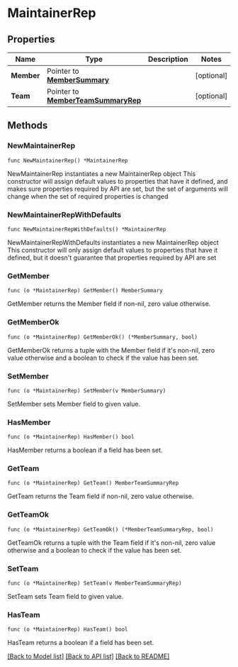 # MaintainerRep

## Properties

Name | Type | Description | Notes
------------ | ------------- | ------------- | -------------
**Member** | Pointer to [**MemberSummary**](MemberSummary.md) |  | [optional] 
**Team** | Pointer to [**MemberTeamSummaryRep**](MemberTeamSummaryRep.md) |  | [optional] 

## Methods

### NewMaintainerRep

`func NewMaintainerRep() *MaintainerRep`

NewMaintainerRep instantiates a new MaintainerRep object
This constructor will assign default values to properties that have it defined,
and makes sure properties required by API are set, but the set of arguments
will change when the set of required properties is changed

### NewMaintainerRepWithDefaults

`func NewMaintainerRepWithDefaults() *MaintainerRep`

NewMaintainerRepWithDefaults instantiates a new MaintainerRep object
This constructor will only assign default values to properties that have it defined,
but it doesn't guarantee that properties required by API are set

### GetMember

`func (o *MaintainerRep) GetMember() MemberSummary`

GetMember returns the Member field if non-nil, zero value otherwise.

### GetMemberOk

`func (o *MaintainerRep) GetMemberOk() (*MemberSummary, bool)`

GetMemberOk returns a tuple with the Member field if it's non-nil, zero value otherwise
and a boolean to check if the value has been set.

### SetMember

`func (o *MaintainerRep) SetMember(v MemberSummary)`

SetMember sets Member field to given value.

### HasMember

`func (o *MaintainerRep) HasMember() bool`

HasMember returns a boolean if a field has been set.

### GetTeam

`func (o *MaintainerRep) GetTeam() MemberTeamSummaryRep`

GetTeam returns the Team field if non-nil, zero value otherwise.

### GetTeamOk

`func (o *MaintainerRep) GetTeamOk() (*MemberTeamSummaryRep, bool)`

GetTeamOk returns a tuple with the Team field if it's non-nil, zero value otherwise
and a boolean to check if the value has been set.

### SetTeam

`func (o *MaintainerRep) SetTeam(v MemberTeamSummaryRep)`

SetTeam sets Team field to given value.

### HasTeam

`func (o *MaintainerRep) HasTeam() bool`

HasTeam returns a boolean if a field has been set.


[[Back to Model list]](../README.md#documentation-for-models) [[Back to API list]](../README.md#documentation-for-api-endpoints) [[Back to README]](../README.md)


